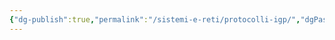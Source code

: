 ```yaml
---
{"dg-publish":true,"permalink":"/sistemi-e-reti/protocolli-igp/","dgPassFrontmatter":true,"created":"2024-12-31T14:06:29.105+01:00","updated":"2024-12-31T14:24:55.321+01:00"}
---
```


